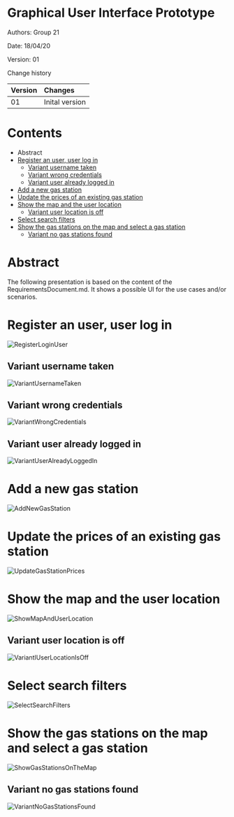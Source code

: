 # Graphical User Interface Prototype  

Authors: Group 21

Date: 18/04/20

Version: 01

Change history

| Version | Changes | 
| ----------------- |:-----------|
| 01 | Inital version |

# Contents

 - Abstract 
 - [Register an user, user log in](#register-an-user,-user-log-in)
    + [Variant username taken](#variant-username-taken)
    + [Variant wrong credentials](#variant-wrong-credentials)
    + [Variant user already logged in](#variant-user-already-logged-in)
 - [Add a new gas station](#add-a-new-gas-station)
 - [Update the prices of an existing gas station](#update-the-prices-of-an-existing-gas-station)
 - [Show the map and the user location](#show-the-map-and-the-user-location)
	+ [Variant user location is off](#variant-user-location-is-off) 
 - [Select search filters](#select-search-filters)
 - [Show the gas stations on the map and select a gas station](#show-the-gas-stations-on-the-map-and-select-a-gas-station)
    + [Variant no gas stations found](#variant-no-gas-stations-found)


# Abstract
The following presentation is based on the content of the RequirementsDocument.md. It shows a possible UI for the use cases and/or scenarios.


# Register an user, user log in
![RegisterLoginUser](images/log_in_user_registation.png)


## Variant username taken
![VariantUsernameTaken](images/variant_username_taken.png)


## Variant wrong credentials
![VariantWrongCredentials](images/variant_wrong_credentials.png)


## Variant user already logged in
![VariantUserAlreadyLoggedIn](images/variant_user_already_logged_in.png)


# Add a new gas station
![AddNewGasStation](images/add_gas_station.png)


# Update the prices of an existing gas station
![UpdateGasStationPrices](images/update_gas_station.png)


# Show the map and the user location
![ShowMapAndUserLocation](images/show_map_and_user_location.png)


## Variant user location is off
![VariantIUserLocationIsOff](images/variant_permission_error.png)


# Select search filters
![SelectSearchFilters](images/filter_gas_stations.png)


# Show the gas stations on the map and select a gas station
![ShowGasStationsOnTheMap](images/show_gas_stations_on_the_map.png)


## Variant no gas stations found
![VariantNoGasStationsFound](images/variant_no_gas_stations_found.png)
